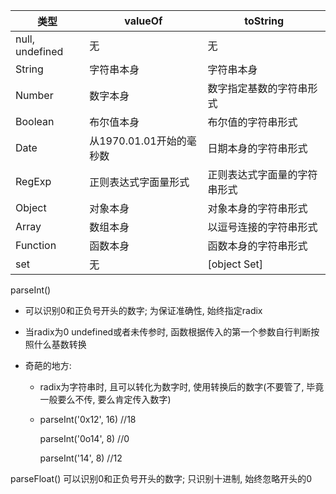 | 类型            | valueOf                  | toString                     |
| --------------- | ------------------------ | ---------------------------- |
| null, undefined | 无                       | 无                           |
| String          | 字符串本身               | 字符串本身                   |
| Number          | 数字本身                 | 数字指定基数的字符串形式     |
| Boolean         | 布尔值本身               | 布尔值的字符串形式           |
| Date            | 从1970.01.01开始的毫秒数 | 日期本身的字符串形式         |
| RegExp          | 正则表达式字面量形式     | 正则表达式字面量的字符串形式 |
| Object          | 对象本身                 | 对象本身的字符串形式         |
| Array           | 数组本身                 | 以逗号连接的字符串形式       |
| Function        | 函数本身                 | 函数本身的字符串形式         |
| set             | 无                       | [object Set]                 |

parseInt()  

- 可以识别0和正负号开头的数字; 为保证准确性, 始终指定radix

- 当radix为0 undefined或者未传参时, 函数根据传入的第一个参数自行判断按照什么基数转换

- 奇葩的地方:

  -  radix为字符串时, 且可以转化为数字时, 使用转换后的数字(不要管了, 毕竟一般要么不传, 要么肯定传入数字)

  - parseInt('0x12', 16)  //18   

    parseInt('0o14', 8)  //0
    
    parseInt('14', 8)  //12

 parseFloat() 可以识别0和正负号开头的数字; 只识别十进制, 始终忽略开头的0